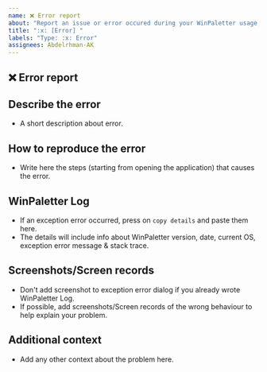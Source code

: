 ```yaml
---
name: ❌ Error report
about: "Report an issue or error occured during your WinPaletter usage, to help me improve WinPaletter"
title: ":x: [Error] "
labels: "Type: :x: Error"
assignees: Abdelrhman-AK
---
```


## :x: Error report

## **Describe the error**
- A short description about error.

## **How to reproduce the error**
- Write here the steps (starting from opening the application) that causes the error.

## **WinPaletter Log**
- If an exception error occurred, press on `copy details` and paste them here. 
- The details will include info about WinPaletter version, date, current OS, exception error message & stack trace.

## **Screenshots/Screen records**
- Don't add screenshot to exception error dialog if you already wrote WinPaletter Log.
- If possible, add screenshots/Screen records of the wrong behaviour to help explain your problem.

## **Additional context**
- Add any other context about the problem here.

